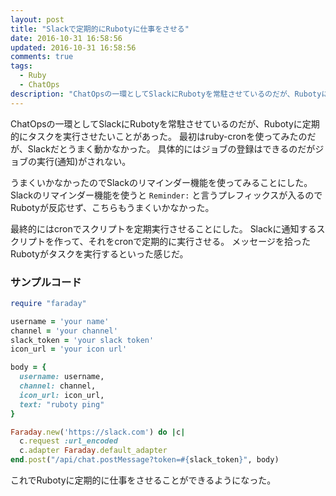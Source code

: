 ```yaml
---
layout: post
title: "Slackで定期的にRubotyに仕事をさせる"
date: 2016-10-31 16:58:56
updated: 2016-10-31 16:58:56
comments: true
tags: 
  - Ruby 
  - ChatOps
description: "ChatOpsの一環としてSlackにRubotyを常駐させているのだが、Rubotyに定期的にタスクを実行させたいことがあった。cronを使った方法を紹介する。"
---
```


ChatOpsの一環としてSlackにRubotyを常駐させているのだが、Rubotyに定期的にタスクを実行させたいことがあった。
最初はruby-cronを使ってみたのだが、Slackだとうまく動かなかった。
具体的にはジョブの登録はできるのだがジョブの実行(通知)がされない。

うまくいかなかったのでSlackのリマインダー機能を使ってみることにした。
Slackのリマインダー機能を使うと `Reminder:` と言うプレフィックスが入るのでRubotyが反応せず、こちらもうまくいかなかった。

最終的にはcronでスクリプトを定期実行させることにした。
Slackに通知するスクリプトを作って、それをcronで定期的に実行させる。
メッセージを拾ったRubotyがタスクを実行するといった感じだ。

### サンプルコード

```ruby
require "faraday"

username = 'your name'
channel = 'your channel'
slack_token = 'your slack token'
icon_url = 'your icon url'

body = {
  username: username,
  channel: channel,
  icon_url: icon_url,
  text: "ruboty ping"
}

Faraday.new('https://slack.com') do |c|
  c.request :url_encoded
  c.adapter Faraday.default_adapter
end.post("/api/chat.postMessage?token=#{slack_token}", body)
```

これでRubotyに定期的に仕事をさせることができるようになった。

